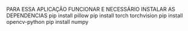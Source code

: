 PARA ESSA APLICAÇÃO FUNCIONAR E NECESSÁRIO INSTALAR AS DEPENDENCIAS
pip install pillow
pip install torch torchvision
pip install opencv-python
pip install numpy
